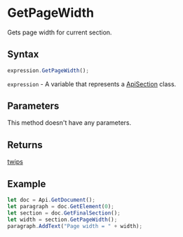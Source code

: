 # GetPageWidth

Gets page width for current section.

## Syntax

```javascript
expression.GetPageWidth();
```

`expression` - A variable that represents a [ApiSection](../ApiSection.md) class.

## Parameters

This method doesn't have any parameters.

## Returns

[twips](../../Enumeration/twips.md)

## Example



```javascript editor-docx
let doc = Api.GetDocument();
let paragraph = doc.GetElement(0);
let section = doc.GetFinalSection();
let width = section.GetPageWidth();
paragraph.AddText("Page width = " + width);
```
